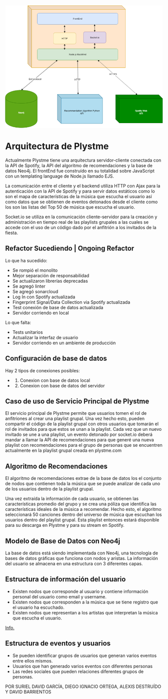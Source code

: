 ![alt text](https://github.com/Diegorandom/PlystmeBeta/blob/master/plystmeLogin.png)

# Arquitectura de Plystme

Actualmente Plystme tiene una arquitectura servidor-cliente conectada con la API de Spotify, la API del algoritmo de recomendaciones y la base de datos Neo4j. El frontEnd fue construído en su totalidad sobre JavaScript con un templating language de Node.js llamado EJS. 

La comunicación entre el cliente y el backend utiliza HTTP con Ajax para la autenticación con la API de Spotify y para servir datos estáticos como lo son el mapa de características de la música que escucha el usuario así como datos que se obtienen de eventos detonados desde el cliente como los son las listas del Top 50 de música que escucha el usuario. 

Socket.io se utiliza en la comunicación cliente-servidor para la creación y administración en tiempo real de las playlists grupales a las cuales se accede con el uso de un código dado por el anfitrión a los invitados de la fiesta.

## Refactor Sucediendo | Ongoing Refactor

Lo que ha sucedido:
- Se rompió el monolito
- Mejor separación de responsabilidad
- Se actualizaron librerías deprecadas
- Se agregó linter
- Se agregó sonarcloud
- Log In con Spotify actualizada
- Fingerprint Signal/Data Collection via Spotify actualizada
- Test conexión de base de datos actualizada
- Servidor corriendo en local

Lo que falta:
- Tests unitarios
- Actualizar la interfaz de usuario
- Servidor corriendo en un ambiente de producción

## Configuración de base de datos

Hay 2 tipos de conexiones posibles:
- 1. Conexion con base de datos local
- 2. Conexion con base de datos del servidor

## Caso de uso de Servicio Principal de Plystme

El servicio principal de Plystme permite que usuarios tomen el rol de anfitriones al crear una playlist grupal. Una vez hecho esto, pueden compartir el código de la playlist grupal con otros usuarios que tomarán el rol de invitados para que estos se unan a la playlist. Cada vez que un nuevo invitado se une a una playlist, un evento detonado por socket.io deberá mandar a llamar la API de recomendaciones para que generé una nueva playlist con recomendaciones para el grupo de personas que se encuentren actualmente en la playlist grupal creada en plystme.com

## Algoritmo de Recomendaciones

El algoritmo de recomendaciones extrae de la base de datos los el conjunto de nodos que contienen toda la música que se puede analizar de cada uno de los usuarios dentro de la playlist grupal.

Una vez extraída la información de cada usuario, se obtienen las características promedio del grupo y se crea una póliza que identifica las características ideales de la música a recomendar. Hecho esto, el algoritmo seleccionará 50 canciones dentro del universo de música que escuchan los usuarios dentro del playlist grupal. Esta playlist entonces estará disponible para su descarga en Plystme y para su stream en Spotify.

## Modelo de Base de Datos con Neo4j

La base de datos está siendo implementada con Neo4j, una tecnología de bases de datos gráficas que funciona con nodos y aristas. La información del usuario se almacena en una estructura con 3 diferentes capas.

## Estructura de información del usuario

- Existen nodos que corresponde al usuario y contiene información personal del usuario como email y username. 
- Existen nodos que corresponden a la música que se tiene registro que el usuario ha escuchado. 
- Existen nodos que representan a los artistas que interpretan la música que escucha el usuario. 

[Info.](https://medium.com/@diegoignacioortega/motor-de-recomendación-de-música-basado-en-grafos-f4e02de2884e)

## Estructura de eventos y usuarios

- Se pueden identificar grupos de usuarios que generan varios eventos entre ellos mismos. 
- Usuarios que han generado varios eventos con diferentes personas
- Las redes sociales que pueden relaciones diferentes grupos de personas.

POR SURIEL DAVID GARCÍA, DIEGO IGNACIO ORTEGA, ALEXIS DESTRUÍDO Y DAVID BARRIENTOS
